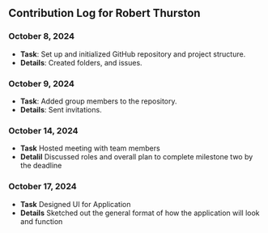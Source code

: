 ## Contribution Log for Robert Thurston

### October 8, 2024 
  - **Task**: Set up and initialized GitHub repository and project structure.
  - **Details**: Created folders, and issues.

### October 9, 2024
  - **Task**: Added group members to the repository.
  - **Details**: Sent invitations.

### October 14, 2024
  - **Task** Hosted meeting with team members
  - **Detalil** Discussed roles and overall plan to complete milestone two by the deadline

### October 17, 2024
  - **Task** Designed UI for Application
  - **Details** Sketched out the general format of how the application will look and function
